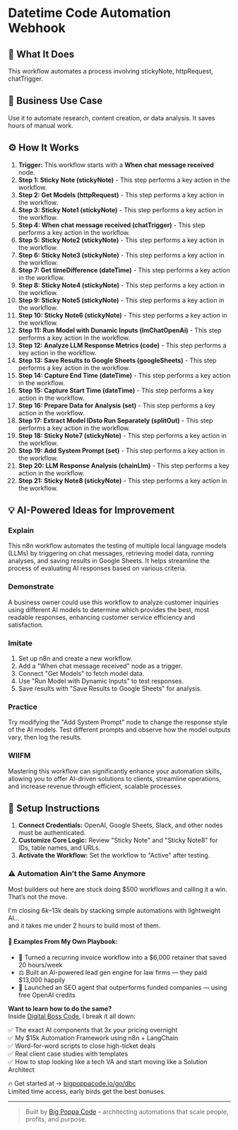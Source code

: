 # Datetime Code Automation Webhook

## 🚀 What It Does
This workflow automates a process involving stickyNote, httpRequest, chatTrigger.

## 💼 Business Use Case
Use it to automate research, content creation, or data analysis. It saves hours of manual work.

## ⚙️ How It Works
1.  **Trigger:** This workflow starts with a **When chat message received** node.
2. **Step 1: Sticky Note (stickyNote)** - This step performs a key action in the workflow.
3. **Step 2: Get Models (httpRequest)** - This step performs a key action in the workflow.
4. **Step 3: Sticky Note1 (stickyNote)** - This step performs a key action in the workflow.
5. **Step 4: When chat message received (chatTrigger)** - This step performs a key action in the workflow.
6. **Step 5: Sticky Note2 (stickyNote)** - This step performs a key action in the workflow.
7. **Step 6: Sticky Note3 (stickyNote)** - This step performs a key action in the workflow.
8. **Step 7: Get timeDifference (dateTime)** - This step performs a key action in the workflow.
9. **Step 8: Sticky Note4 (stickyNote)** - This step performs a key action in the workflow.
10. **Step 9: Sticky Note5 (stickyNote)** - This step performs a key action in the workflow.
11. **Step 10: Sticky Note6 (stickyNote)** - This step performs a key action in the workflow.
12. **Step 11: Run Model with Dunamic Inputs (lmChatOpenAi)** - This step performs a key action in the workflow.
13. **Step 12: Analyze LLM Response Metrics (code)** - This step performs a key action in the workflow.
14. **Step 13: Save Results to Google Sheets (googleSheets)** - This step performs a key action in the workflow.
15. **Step 14: Capture End Time (dateTime)** - This step performs a key action in the workflow.
16. **Step 15: Capture Start Time (dateTime)** - This step performs a key action in the workflow.
17. **Step 16: Prepare Data for Analysis (set)** - This step performs a key action in the workflow.
18. **Step 17: Extract Model IDsto Run Separately (splitOut)** - This step performs a key action in the workflow.
19. **Step 18: Sticky Note7 (stickyNote)** - This step performs a key action in the workflow.
20. **Step 19: Add System Prompt (set)** - This step performs a key action in the workflow.
21. **Step 20: LLM Response Analysis (chainLlm)** - This step performs a key action in the workflow.
22. **Step 21: Sticky Note8 (stickyNote)** - This step performs a key action in the workflow.

## 💡 AI-Powered Ideas for Improvement
### Explain
This n8n workflow automates the testing of multiple local language models (LLMs) by triggering on chat messages, retrieving model data, running analyses, and saving results in Google Sheets. It helps streamline the process of evaluating AI responses based on various criteria.

### Demonstrate
A business owner could use this workflow to analyze customer inquiries using different AI models to determine which provides the best, most readable responses, enhancing customer service efficiency and satisfaction.

### Imitate
1. Set up n8n and create a new workflow.
2. Add a "When chat message received" node as a trigger.
3. Connect "Get Models" to fetch model data.
4. Use "Run Model with Dynamic Inputs" to test responses.
5. Save results with "Save Results to Google Sheets" for analysis.

### Practice
Try modifying the "Add System Prompt" node to change the response style of the AI models. Test different prompts and observe how the model outputs vary, then log the results.

### WIIFM
Mastering this workflow can significantly enhance your automation skills, allowing you to offer AI-driven solutions to clients, streamline operations, and increase revenue through efficient, scalable processes.

## 🔧 Setup Instructions
1. **Connect Credentials:** OpenAI, Google Sheets, Slack, and other nodes must be authenticated.
2. **Customize Core Logic:** Review "Sticky Note" and "Sticky Note8" for IDs, table names, and URLs.
3. **Activate the Workflow:** Set the workflow to "Active" after testing.

### ⚠️ Automation Ain’t the Same Anymore

Most builders out here are stuck doing $500 workflows and calling it a win.  
That’s not the move.  

I'm closing $6k–$13k deals by stacking simple automations with lightweight AI...  
and it takes me under 2 hours to build most of them.

#### 🧠 Examples From My Own Playbook:
- 🔁 Turned a recurring invoice workflow into a $6,000 retainer that saved 20 hours/week  
- ⚖️ Built an AI-powered lead gen engine for law firms — they paid $13,000 happily  
- 🚀 Launched an SEO agent that outperforms funded companies — using free OpenAI credits  

**Want to learn how to do the same?**  
Inside [Digital Boss Code](https://bigpoppacode.io/go/dbc), I break it all down:

✅ The exact AI components that 3x your pricing overnight  
✅ My $15k Automation Framework using n8n + LangChain  
✅ Word-for-word scripts to close high-ticket deals  
✅ Real client case studies with templates  
✅ How to stop looking like a tech VA and start moving like a Solution Architect  

🔥 Get started at → [bigpoppacode.io/go/dbc](https://bigpoppacode.io/go/dbc)  
Limited time access, early birds get the best bonuses.

---
> Built by [Big Poppa Code](https://bigpoppacode.io) – architecting automations that scale people, profits, and purpose.
